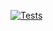 [![Tests](https://github.com/RoySegall/vi/actions/workflows/test.yaml/badge.svg)](https://github.com/RoySegall/vi/actions/workflows/test.yaml)
